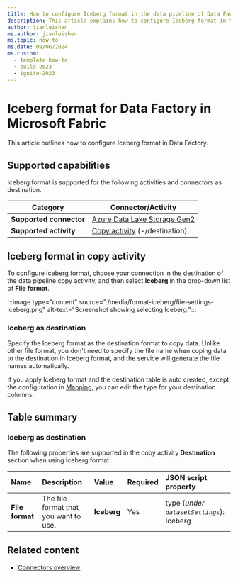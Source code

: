 ```yaml
---
title: How to configure Iceberg format in the data pipeline of Data Factory in Microsoft Fabric
description: This article explains how to configure Iceberg format in the data pipeline of Data Factory in Microsoft Fabric.
author: jianleishen
ms.author: jianleishen
ms.topic: how-to
ms.date: 09/06/2024
ms.custom:
  - template-how-to
  - build-2023
  - ignite-2023
---
```


# Iceberg format for Data Factory in Microsoft Fabric

This article outlines how to configure Iceberg format in Data Factory.

## Supported capabilities

Iceberg format is supported for the following activities and connectors as destination.

| Category | Connector/Activity |
|---|---|
| **Supported connector** | [Azure Data Lake Storage Gen2](connector-azure-data-lake-storage-gen2-copy-activity.md) |
| **Supported activity** | [Copy activity](copy-data-activity.md) (-/destination) |

## Iceberg format in copy activity

To configure Iceberg format, choose your connection in the destination of the data pipeline copy activity, and then select **Iceberg** in the drop-down list of **File format**.

:::image type="content" source="./media/format-iceberg/file-settings-iceberg.png" alt-text="Screenshot showing selecting Iceberg.":::

### Iceberg as destination

Specify the Iceberg format as the destination format to copy data. Unlike other file format, you don't need to specify the file name when coping data to the destination in Iceberg format, and the service will generate the file names automatically.

If you apply Iceberg format and the destination table is auto created, except the configuration in [Mapping](copy-data-activity.md#configure-your-mappings-under-mapping-tab), you can edit the type for your destination columns. 

## Table summary

### Iceberg as destination

The following properties are supported in the copy activity **Destination** section when using Iceberg format.

|Name |Description |Value|Required |JSON script property |
|:---|:---|:---|:---|:---|
| **File format**|The file format that you want to use.| **Iceberg**|Yes|type (*under `datasetSettings`*):<br>Iceberg |


## Related content

- [Connectors overview](connector-overview.md)
